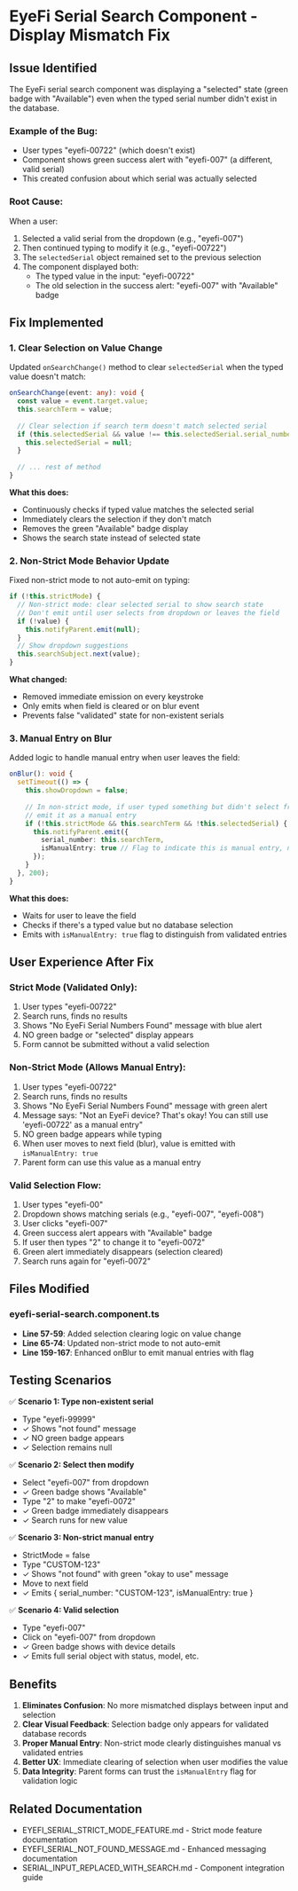 # EyeFi Serial Search Component - Display Mismatch Fix

## Issue Identified
The EyeFi serial search component was displaying a "selected" state (green badge with "Available") even when the typed serial number didn't exist in the database.

### Example of the Bug:
- User types "eyefi-00722" (which doesn't exist)
- Component shows green success alert with "eyefi-007" (a different, valid serial)
- This created confusion about which serial was actually selected

### Root Cause:
When a user:
1. Selected a valid serial from the dropdown (e.g., "eyefi-007")
2. Then continued typing to modify it (e.g., "eyefi-00722")
3. The `selectedSerial` object remained set to the previous selection
4. The component displayed both:
   - The typed value in the input: "eyefi-00722"
   - The old selection in the success alert: "eyefi-007" with "Available" badge

## Fix Implemented

### 1. Clear Selection on Value Change
Updated `onSearchChange()` method to clear `selectedSerial` when the typed value doesn't match:

```typescript
onSearchChange(event: any): void {
  const value = event.target.value;
  this.searchTerm = value;
  
  // Clear selection if search term doesn't match selected serial
  if (this.selectedSerial && value !== this.selectedSerial.serial_number) {
    this.selectedSerial = null;
  }
  
  // ... rest of method
}
```

**What this does:**
- Continuously checks if typed value matches the selected serial
- Immediately clears the selection if they don't match
- Removes the green "Available" badge display
- Shows the search state instead of selected state

### 2. Non-Strict Mode Behavior Update
Fixed non-strict mode to not auto-emit on typing:

```typescript
if (!this.strictMode) {
  // Non-strict mode: clear selected serial to show search state
  // Don't emit until user selects from dropdown or leaves the field
  if (!value) {
    this.notifyParent.emit(null);
  }
  // Show dropdown suggestions
  this.searchSubject.next(value);
}
```

**What changed:**
- Removed immediate emission on every keystroke
- Only emits when field is cleared or on blur event
- Prevents false "validated" state for non-existent serials

### 3. Manual Entry on Blur
Added logic to handle manual entry when user leaves the field:

```typescript
onBlur(): void {
  setTimeout(() => {
    this.showDropdown = false;
    
    // In non-strict mode, if user typed something but didn't select from dropdown,
    // emit it as a manual entry
    if (!this.strictMode && this.searchTerm && !this.selectedSerial) {
      this.notifyParent.emit({ 
        serial_number: this.searchTerm,
        isManualEntry: true // Flag to indicate this is manual entry, not validated
      });
    }
  }, 200);
}
```

**What this does:**
- Waits for user to leave the field
- Checks if there's a typed value but no database selection
- Emits with `isManualEntry: true` flag to distinguish from validated entries

## User Experience After Fix

### Strict Mode (Validated Only):
1. User types "eyefi-00722"
2. Search runs, finds no results
3. Shows "No EyeFi Serial Numbers Found" message with blue alert
4. NO green badge or "selected" display appears
5. Form cannot be submitted without a valid selection

### Non-Strict Mode (Allows Manual Entry):
1. User types "eyefi-00722"
2. Search runs, finds no results
3. Shows "No EyeFi Serial Numbers Found" message with green alert
4. Message says: "Not an EyeFi device? That's okay! You can still use 'eyefi-00722' as a manual entry"
5. NO green badge appears while typing
6. When user moves to next field (blur), value is emitted with `isManualEntry: true`
7. Parent form can use this value as a manual entry

### Valid Selection Flow:
1. User types "eyefi-00"
2. Dropdown shows matching serials (e.g., "eyefi-007", "eyefi-008")
3. User clicks "eyefi-007"
4. Green success alert appears with "Available" badge
5. If user then types "2" to change it to "eyefi-0072"
6. Green alert immediately disappears (selection cleared)
7. Search runs again for "eyefi-0072"

## Files Modified

### eyefi-serial-search.component.ts
- **Line 57-59**: Added selection clearing logic on value change
- **Line 65-74**: Updated non-strict mode to not auto-emit
- **Line 159-167**: Enhanced onBlur to emit manual entries with flag

## Testing Scenarios

✅ **Scenario 1: Type non-existent serial**
- Type "eyefi-99999"
- ✓ Shows "not found" message
- ✓ NO green badge appears
- ✓ Selection remains null

✅ **Scenario 2: Select then modify**
- Select "eyefi-007" from dropdown
- ✓ Green badge shows "Available"
- Type "2" to make "eyefi-0072"
- ✓ Green badge immediately disappears
- ✓ Search runs for new value

✅ **Scenario 3: Non-strict manual entry**
- StrictMode = false
- Type "CUSTOM-123"
- ✓ Shows "not found" with green "okay to use" message
- Move to next field
- ✓ Emits { serial_number: "CUSTOM-123", isManualEntry: true }

✅ **Scenario 4: Valid selection**
- Type "eyefi-007"
- Click on "eyefi-007" from dropdown
- ✓ Green badge shows with device details
- ✓ Emits full serial object with status, model, etc.

## Benefits

1. **Eliminates Confusion**: No more mismatched displays between input and selection
2. **Clear Visual Feedback**: Selection badge only appears for validated database records
3. **Proper Manual Entry**: Non-strict mode clearly distinguishes manual vs validated entries
4. **Better UX**: Immediate clearing of selection when user modifies the value
5. **Data Integrity**: Parent forms can trust the `isManualEntry` flag for validation logic

## Related Documentation
- EYEFI_SERIAL_STRICT_MODE_FEATURE.md - Strict mode feature documentation
- EYEFI_SERIAL_NOT_FOUND_MESSAGE.md - Enhanced messaging documentation
- SERIAL_INPUT_REPLACED_WITH_SEARCH.md - Component integration guide

